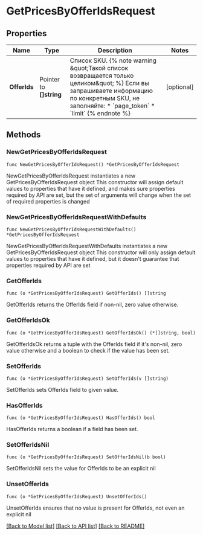 # GetPricesByOfferIdsRequest

## Properties

Name | Type | Description | Notes
------------ | ------------- | ------------- | -------------
**OfferIds** | Pointer to **[]string** | Список SKU.  {% note warning \&quot;Такой список возвращается только целиком\&quot; %}  Если вы запрашиваете информацию по конкретным SKU, не заполняйте:  * &#x60;page_token&#x60; * &#x60;limit&#x60;  {% endnote %}     | [optional] 

## Methods

### NewGetPricesByOfferIdsRequest

`func NewGetPricesByOfferIdsRequest() *GetPricesByOfferIdsRequest`

NewGetPricesByOfferIdsRequest instantiates a new GetPricesByOfferIdsRequest object
This constructor will assign default values to properties that have it defined,
and makes sure properties required by API are set, but the set of arguments
will change when the set of required properties is changed

### NewGetPricesByOfferIdsRequestWithDefaults

`func NewGetPricesByOfferIdsRequestWithDefaults() *GetPricesByOfferIdsRequest`

NewGetPricesByOfferIdsRequestWithDefaults instantiates a new GetPricesByOfferIdsRequest object
This constructor will only assign default values to properties that have it defined,
but it doesn't guarantee that properties required by API are set

### GetOfferIds

`func (o *GetPricesByOfferIdsRequest) GetOfferIds() []string`

GetOfferIds returns the OfferIds field if non-nil, zero value otherwise.

### GetOfferIdsOk

`func (o *GetPricesByOfferIdsRequest) GetOfferIdsOk() (*[]string, bool)`

GetOfferIdsOk returns a tuple with the OfferIds field if it's non-nil, zero value otherwise
and a boolean to check if the value has been set.

### SetOfferIds

`func (o *GetPricesByOfferIdsRequest) SetOfferIds(v []string)`

SetOfferIds sets OfferIds field to given value.

### HasOfferIds

`func (o *GetPricesByOfferIdsRequest) HasOfferIds() bool`

HasOfferIds returns a boolean if a field has been set.

### SetOfferIdsNil

`func (o *GetPricesByOfferIdsRequest) SetOfferIdsNil(b bool)`

 SetOfferIdsNil sets the value for OfferIds to be an explicit nil

### UnsetOfferIds
`func (o *GetPricesByOfferIdsRequest) UnsetOfferIds()`

UnsetOfferIds ensures that no value is present for OfferIds, not even an explicit nil

[[Back to Model list]](../README.md#documentation-for-models) [[Back to API list]](../README.md#documentation-for-api-endpoints) [[Back to README]](../README.md)


